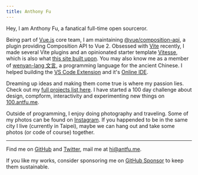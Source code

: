 ```yaml
---
title: Anthony Fu
---
```


<ClientOnly>
  <Plum/>
</ClientOnly>

Hey, I am Anthony Fu, a fanatical full-time open sourceror.

Being part of [Vue.js](https://vuejs.org/) core team, I am maintaining [@vue/composition-api](https://github.com/vuejs/composition-api), a plugin providing Composition API to Vue 2. Obsessed with [Vite](http://vitejs.dev/) recently, I made several Vite plugins and an opinionated starter template [Vitesse](https://github.com/antfu/vitesse), which is also what [this site built upon](/posts/rewrite-in-vite). You may also know me as a member of [wenyan-lang 文言](https://wy-lang.org/), a programming language for the ancient Chinese. I helped building the [VS Code Extension](https://github.com/antfu/wenyan-lang-vscode) and it's [Online IDE](https://ide.wy-lang.org/).

Dreaming up ideas and making them come true is where my passion lies. Check out my [full projects list here](https://antfu.me/projects). I have started a 100 day challenge about design, compform, interactivity and experimenting new things on [100.antfu.me](https://100.antfu.me/).

Outside of programming, I enjoy doing photography and traveling. Some of my photos can be found on [Instagram](https://www.instagram.com/antfu7). If you happended to be in the same city I live (currently in Taipei), maybe we can hang out and take some photos (or code of course) together.

***

Find me on [GitHub](https://github.com/antfu) and [Twitter](https://www.twitter.com/antfu7), mail me at [hi@antfu.me](mailto:hi@antfu.me).

If you like my works, consider sponsoring me on [GitHub Sponsor](https://github.com/sponsors/antfu) to keep them sustainable.
